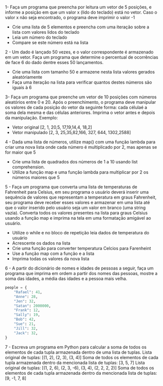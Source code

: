 1- Faça um programa que preencha por leitura um vetor de 5 posições, e informe a posição em que um valor x (lido do teclado) está no vetor. Caso o valor x não seja encontrado, o
programa deve imprimir o valor -1 
- Crie uma lista de 5 elementos e preencha com uma iteração sobre a lista com valores lidos do teclado
- Leia um número do teclado
- Compare se este número está na lista

2 - Um dado é lançado 50 vezes, e o valor correspondente é armazenado em um vetor. Faça um programa que determine o percentual de ocorrências de face 6 do dado dentre esses 50
lançamentos.
- Crie uma lista com tamanho 50 e armazene nesta lista valores gerados aleatóriamente
- Faça uma iteração na lista para verificar quantos destes números são iguais à 6

3- Faça um programa que preenche um vetor de 10 posições com números aleatórios entre 0 e 20. Após o preenchimento, o programa deve manipular os valores de cada posição do vetor da seguinte forma:
cada célulaé a soma dela mesma e das células anteriores. Imprima o vetor antes e depois da manipulação. Exemplo:
- Vetor original [2, 1, 20,5, 17,19,14,4, 18,2]
- Vetor manipulado [2, 3, 25,35,82,166, 327, 644, 1302,2588]

4 - Dada uma lista de números, utilize map() com uma função lambda para criar uma nova lista onde cada número é multiplicado por 2, mas apenas se for maior que 5
- Crie uma lista de quadrados dos números de 1 a 10 usando list comprehension.
- Utilize a função map e uma função lambda para multiplicar por 2 os números maiores que 5

5 - Faça um programa que converta uma lista de temperaturas de Fahrenheit para Celsius, em seu programa o usuário deverá inserir uma sequência de valores que representam a temperatura em graus Fahrenheit, seu programa deve receber esses valores e armazenar em uma lista até que o valor inserido pelo usuário seja um valor em branco (uma string vazia). Converta todos os valores presentes na lista para graus Celsius usando a função map e imprima na tela em uma formatação amigável ao usuário.
- Utilize o while e no bloco de repetição leia dados de temperatura do usuário
- Acrescente os dados na lista
- Crie uma função para converter temperatura Celcios para Farenheint
- Use a função map com a função e a lista
- Imprima todas os valores da nova lista

6 - A partir do dicionário de nomes e idades de pessoas a seguir, faça um programa que imprima em ordem a partir dos nomes das pessoas, mostre a soma das idades, a média das idades e a pessoa mais velha. 
```py
people = {
    "Rafael": 41,
    "Anne": 28,
    "Jen": 32,
    "Satan": 2000000,
    "Frank": 12,
    "Sally": 19,
    "Bob": 42,
    "Sue": 21,
    "Jill": 32,
    "Jack": 32,
}

```
7 - Escreva um programa em Python para calcular a soma de todos os elementos de cada tupla armazenada dentro de uma lista de tuplas.
Lista original de tuplas:
[(1, 2), (2, 3), (3, 4)]
Soma de todos os elementos de cada tupla armazenada dentro da mencionada lista de tuplas:
[3, 5, 7]
Lista original de tuplas:
[(1, 2, 6), (2, 3, -6), (3, 4), (2, 2, 2, 2)]
Soma de todos os elementos de cada tupla armazenada dentro da mencionada lista de tuplas:
[9, -1, 7, 8]


